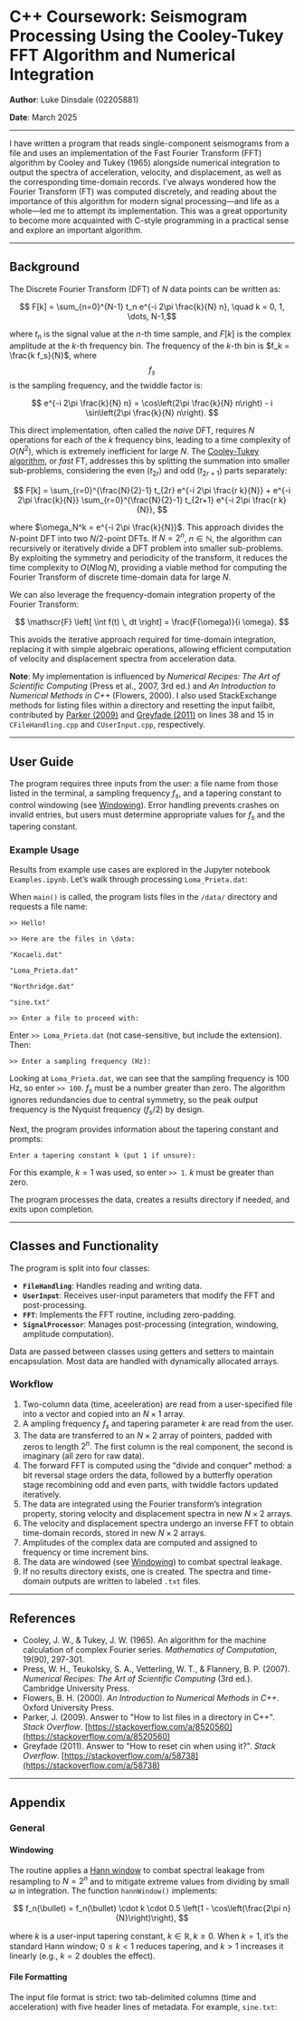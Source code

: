 # C++ Coursework: Seismogram Processing Using the Cooley-Tukey FFT Algorithm and Numerical Integration

**Author**: Luke Dinsdale (02205881)

**Date**: March 2025

---

I have written a program that reads single-component seismograms from a file and uses an implementation of the Fast Fourier Transform (FFT) algorithm by Cooley and Tukey (1965) alongside numerical integration to output the spectra of acceleration, velocity, and displacement, as well as the corresponding time-domain records. I’ve always wondered how the Fourier Transform (FT) was computed discretely, and reading about the importance of this algorithm for modern signal processing—and life as a whole—led me to attempt its implementation. This was a great opportunity to become more acquainted with C-style programming in a practical sense and explore an important algorithm.

---

## Background

The Discrete Fourier Transform (DFT) of $N$ data points can be written as:

$$ F[k] = \sum_{n=0}^{N-1} t_n e^{-i 2\pi \frac{k}{N} n}, \quad k = 0, 1, \dots, N-1,$$

where $t_n$ is the signal value at the $n$-th time sample, and $F[k]$ is the complex amplitude at the $k$-th frequency bin. The frequency of the $k$-th bin is $f_k = \frac{k f_s}{N}$, where $$f_s$$ is the sampling frequency, and the twiddle factor is:

$$ e^{-i 2\pi \frac{k}{N} n} = \cos\left(2\pi \frac{k}{N} n\right) - i \sin\left(2\pi \frac{k}{N} n\right). $$

This direct implementation, often called the *naive* DFT, requires $N$ operations for each of the $k$ frequency bins, leading to a time complexity of $O(N^2)$, which is extremely inefficient for large $N$. The [Cooley-Tukey algorithm](https://en.wikipedia.org/wiki/Cooley%E2%80%93Tukey_FFT_algorithm), or *fast* FT, addresses this by splitting the summation into smaller sub-problems, considering the even ($t_{2r}$) and odd ($t_{2r+1}$) parts separately:

$$ F[k] = \sum_{r=0}^{\frac{N}{2}-1} t_{2r} e^{-i 2\pi \frac{r k}{N}} + e^{-i 2\pi \frac{k}{N}} \sum_{r=0}^{\frac{N}{2}-1} t_{2r+1} e^{-i 2\pi \frac{r k}{N}}, $$

where $\omega_N^k = e^{-i 2\pi \frac{k}{N}}$. This approach divides the $N$-point DFT into two $N/2$-point DFTs. If $N = 2^n$, $n \in \mathbb{N}$, the algorithm can recursively or iteratively divide a DFT problem into smaller sub-problems. By exploiting the symmetry and periodicity of the transform, it reduces the time complexity to $O(N \log N)$, providing a viable method for computing the Fourier Transform of discrete time-domain data for large $N$.

We can also leverage the frequency-domain integration property of the Fourier Transform:

$$ \mathscr{F} \left[ \int f(t) \, dt \right] = \frac{F(\omega)}{i \omega}. $$

This avoids the iterative approach required for time-domain integration, replacing it with simple algebraic operations, allowing efficient computation of velocity and displacement spectra from acceleration data.

**Note**: My implementation is influenced by *Numerical Recipes: The Art of Scientific Computing* (Press et al., 2007, 3rd ed.) and *An Introduction to Numerical Methods in C++* (Flowers, 2000). I also used StackExchange methods for listing files within a directory and resetting the input failbit, contributed by [Parker (2009)](https://stackoverflow.com/a/8520560) and [Greyfade (2011)](https://stackoverflow.com/a/58738) on lines 38 and 15 in `CFileHandling.cpp` and `CUserInput.cpp`, respectively.

---

## User Guide

The program requires three inputs from the user: a file name from those listed in the terminal, a sampling frequency $f_s$, and a tapering constant to control windowing (see [Windowing](#windowing)). Error handling prevents crashes on invalid entries, but users must determine appropriate values for $f_s$ and the tapering constant.

### Example Usage

Results from example use cases are explored in the Jupyter notebook `Examples.ipynb`. Let’s walk through processing `Loma_Prieta.dat`:

When `main()` is called, the program lists files in the `/data/` directory and requests a file name:

`>> Hello!`

`>> Here are the files in \data:`

`"Kocaeli.dat"`

`"Loma_Prieta.dat"`

`"Northridge.dat"`

`"sine.txt"`

`>> Enter a file to proceed with:`

Enter `>> Loma_Prieta.dat` (not case-sensitive, but include the extension). Then:

`>> Enter a sampling frequency (Hz): `

Looking at `Loma_Prieta.dat`, we can see that the sampling frequency is 100 Hz, so enter `>> 100`. $f_s$ must be a number greater than zero. The algorithm ignores redundancies due to central symmetry, so the peak output frequency is the Nyquist frequency ($f_s / 2$) by design.

Next, the program provides information about the tapering constant and prompts:

`Enter a tapering constant k (put 1 if unsure): `


For this example, $k = 1$ was used, so enter `>> 1`. $k$ must be greater than zero.

The program processes the data, creates a results directory if needed, and exits upon completion.

---

## Classes and Functionality

The program is split into four classes:

- **`FileHandling`**: Handles reading and writing data.
- **`UserInput`**: Receives user-input parameters that modify the FFT and post-processing.
- **`FFT`**: Implements the FFT routine, including zero-padding.
- **`SignalProcessor`**: Manages post-processing (integration, windowing, amplitude computation).

Data are passed between classes using getters and setters to maintain encapsulation. Most data are handled with dynamically allocated arrays.

### Workflow

1. Two-column data (time, aceeleration) are read from a user-specified file into a vector and copied into an $N \times 1$ array.
2. A ampling frequency $f_s$ and tapering parameter $k$ are read from the user.
3. The data are transferred to an $N \times 2$ array of pointers, padded with zeros to length $2^n$. The first column is the real component, the second is imaginary (all zero for raw data).
4. The forward FFT is computed using the "divide and conquer" method: a bit reversal stage orders the data, followed by a butterfly operation stage recombining odd and even parts, with twiddle factors updated iteratively.
5. The data are integrated using the Fourier transform’s integration property, storing velocity and displacement spectra in new $N \times 2$ arrays.
6. The velocity and displacement spectra undergo an inverse FFT to obtain time-domain records, stored in new $N \times 2$ arrays.
7. Amplitudes of the complex data are computed and assigned to frequency or time increment bins.
8. The data are windowed (see [Windowing](#windowing)) to combat spectral leakage.
9. If no results directory exists, one is created. The spectra and time-domain outputs are written to labeled `.txt` files.

---

## References

- Cooley, J. W., & Tukey, J. W. (1965). An algorithm for the machine calculation of complex Fourier series. *Mathematics of Computation*, 19(90), 297-301.
- Press, W. H., Teukolsky, S. A., Vetterling, W. T., & Flannery, B. P. (2007). *Numerical Recipes: The Art of Scientific Computing* (3rd ed.). Cambridge University Press.
- Flowers, B. H. (2000). *An Introduction to Numerical Methods in C++*. Oxford University Press.
- Parker, J. (2009). Answer to "How to list files in a directory in C++". *Stack Overflow*. [https://stackoverflow.com/a/8520560](https://stackoverflow.com/a/8520560)
- Greyfade (2011). Answer to "How to reset cin when using it?". *Stack Overflow*. [https://stackoverflow.com/a/58738](https://stackoverflow.com/a/58738)

---

## Appendix

### General

#### Windowing

The routine applies a [Hann window](https://en.wikipedia.org/wiki/Hann_function) to combat spectral leakage from resampling to $N = 2^n$ and to mitigate extreme values from dividing by small $\omega$ in integration. The function `hannWindow()` implements:

$$ f_n(\bullet) = f_n(\bullet) \cdot k \cdot 0.5 \left(1 - \cos\left(\frac{2\pi n}{N}\right)\right), $$

where $k$ is a user-input tapering constant, $k \in \mathbb{R}, k \geq 0$. When $k = 1$, it’s the standard Hann window; $0 \leq k < 1$ reduces tapering, and $k > 1$ increases it linearly (e.g., $k = 2$ doubles the effect).

#### File Formatting

The input file format is strict: two tab-delimited columns (time and acceleration) with five header lines of metadata. For example, `sine.txt`:
